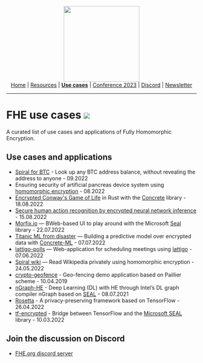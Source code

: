 <!-- Main header navigation -->
<p align="center">
  <img width="200" src="https://user-images.githubusercontent.com/5758427/180978488-db825482-5a58-4c7c-9589-c494a6f0be04.png"><br/>
  <a href="https://fhe-org.github.io">Home</a> | <a href="https://fhe-org.github.io/fhe-resources">Resources</a> | <a href="https://fhe-org.github.io/fhe-use-cases"><b>Use cases</b></a> | <a href="https://fhe-org.github.io/conferences/conference-2023/home">Conference 2023</a> | <a href="https://discord.fhe.org">Discord</a> | <a href="https://fheorg.substack.com">Newsletter</a> 
</p>
<hr/>
<!-- /Main header navigation -->

# FHE use cases [<img src="https://img.shields.io/badge/Github-edit%20this%20page-lightgrey">](https://github.com/FHE-org/fhe-org.github.io/blob/main/fhe-use-cases.md)
A curated list of use cases and applications of Fully Homomorphic Encryption.

## Use cases and applications
- [Spiral for BTC](https://btc.usespiral.com/) - Look up any BTC address balance, without revealing the address to anyone - 09.2022
- Ensuring security of artificial pancreas device system using [homomorphic encryption](https://www.sciencedirect.com/science/article/abs/pii/S174680942200516X) - 08.2022
- [Encrypted Conway's Game of Life](https://www.zama.ai/post/the-game-of-life-rebooted-with-concrete-v0-2) in Rust with the [Concrete](https://github.com/zama-ai/concrete) library - 18.08.2022
- [Secure human action recognition by encrypted neural network inference](https://www.nature.com/articles/s41467-022-32168-5) - 15.08.2022
- [Morfix.io](https://morfix.io) — BWeb-based UI to play around with the Microsoft [Seal](https://github.com/microsoft/SEAL) library - 22.07.2022
- [Titanic ML from disaster](https://www.kaggle.com/code/concretemlteam/titanic-with-privacy-preserving-machine-learning/notebook?scriptVersionId=101476741) — Building a predictive model over encrypted data with [Concrete-ML](https://github.com/zama-ai/concrete-ml) - 07.07.2022
- [lattigo-polls](https://github.com/ldsec/lattigo-polls-demo) — Web-application for scheduling meetings using [lattigo](https://github.com/tuneinsight/lattigo) - 07.06.2022
- [Spiral wiki](https://spiralwiki.com) — Read Wikipedia privately using homomorphic encryption - 24.05.2022
- [crypto-geofence](https://github.com/Georeactor/encrypted-geofence) - Geo-fencing demo application based on Paillier scheme - 10.04.2019
- [nGraph-HE](https://github.com/IntelAI/he-transformer) - Deep Learning (DL) with HE through Intel’s DL graph compiler nGraph based on [SEAL](https://github.com/microsoft/SEAL) - 08.07.2021
- [Rosetta](https://github.com/LatticeX-Foundation/Rosetta) - A privacy-preserving framework based on TensorFlow - 26.04.2022
- [tf-encrypted](https://github.com/tf-encrypted/tf-encrypted) - Bridge between TensorFlow and the [Microsoft SEAL](https://github.com/microsoft/SEAL) library - 10.03.2022

## Join the discussion on Discord
- [FHE.org discord server](https://discord.fhe.org)
